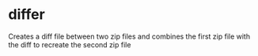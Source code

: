 differ
======

Creates a diff file between two zip files and combines the first zip file with the diff to recreate the second zip file
